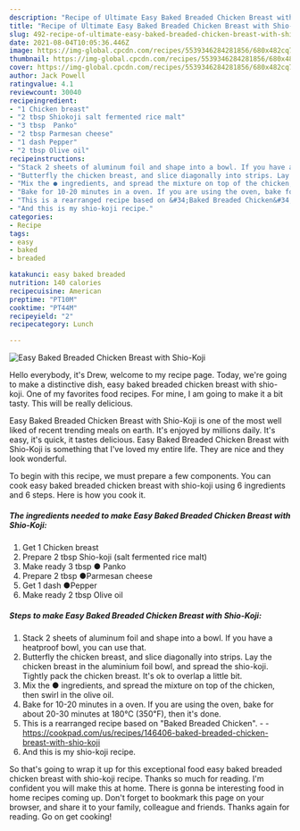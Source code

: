 ```yaml
---
description: "Recipe of Ultimate Easy Baked Breaded Chicken Breast with Shio-Koji"
title: "Recipe of Ultimate Easy Baked Breaded Chicken Breast with Shio-Koji"
slug: 492-recipe-of-ultimate-easy-baked-breaded-chicken-breast-with-shio-koji
date: 2021-08-04T10:05:36.446Z
image: https://img-global.cpcdn.com/recipes/5539346284281856/680x482cq70/easy-baked-breaded-chicken-breast-with-shio-koji-recipe-main-photo.jpg
thumbnail: https://img-global.cpcdn.com/recipes/5539346284281856/680x482cq70/easy-baked-breaded-chicken-breast-with-shio-koji-recipe-main-photo.jpg
cover: https://img-global.cpcdn.com/recipes/5539346284281856/680x482cq70/easy-baked-breaded-chicken-breast-with-shio-koji-recipe-main-photo.jpg
author: Jack Powell
ratingvalue: 4.1
reviewcount: 30040
recipeingredient:
- "1 Chicken breast"
- "2 tbsp Shiokoji salt fermented rice malt"
- "3 tbsp  Panko"
- "2 tbsp Parmesan cheese"
- "1 dash Pepper"
- "2 tbsp Olive oil"
recipeinstructions:
- "Stack 2 sheets of aluminum foil and shape into a bowl. If you have a heatproof bowl, you can use that."
- "Butterfly the chicken breast, and slice diagonally into strips. Lay the chicken breast in the aluminium foil bowl, and spread the shio-koji. Tightly pack the chicken breast. It&#39;s ok to overlap a little bit."
- "Mix the ● ingredients, and spread the mixture on top of the chicken, then swirl in the olive oil."
- "Bake for 10-20 minutes in a oven. If you are using the oven, bake for about 20-30 minutes at 180℃ (350℉), then it&#39;s done."
- "This is a rearranged recipe based on &#34;Baked Breaded Chicken&#34;.  https://cookpad.com/us/recipes/146406-baked-breaded-chicken-breast-with-shio-koji"
- "And this is my shio-koji recipe."
categories:
- Recipe
tags:
- easy
- baked
- breaded

katakunci: easy baked breaded 
nutrition: 140 calories
recipecuisine: American
preptime: "PT10M"
cooktime: "PT44M"
recipeyield: "2"
recipecategory: Lunch

---
```



![Easy Baked Breaded Chicken Breast with Shio-Koji](https://img-global.cpcdn.com/recipes/5539346284281856/680x482cq70/easy-baked-breaded-chicken-breast-with-shio-koji-recipe-main-photo.jpg)

Hello everybody, it's Drew, welcome to my recipe page. Today, we're going to make a distinctive dish, easy baked breaded chicken breast with shio-koji. One of my favorites food recipes. For mine, I am going to make it a bit tasty. This will be really delicious.

Easy Baked Breaded Chicken Breast with Shio-Koji is one of the most well liked of recent trending meals on earth. It's enjoyed by millions daily. It's easy, it's quick, it tastes delicious. Easy Baked Breaded Chicken Breast with Shio-Koji is something that I've loved my entire life. They are nice and they look wonderful.




To begin with this recipe, we must prepare a few components. You can cook easy baked breaded chicken breast with shio-koji using 6 ingredients and 6 steps. Here is how you cook it.

<!--inarticleads1-->

##### The ingredients needed to make Easy Baked Breaded Chicken Breast with Shio-Koji:

1. Get 1 Chicken breast
1. Prepare 2 tbsp Shio-koji (salt fermented rice malt)
1. Make ready 3 tbsp ● Panko
1. Prepare 2 tbsp ●Parmesan cheese
1. Get 1 dash ●Pepper
1. Make ready 2 tbsp Olive oil




<!--inarticleads2-->

##### Steps to make Easy Baked Breaded Chicken Breast with Shio-Koji:

1. Stack 2 sheets of aluminum foil and shape into a bowl. If you have a heatproof bowl, you can use that.
1. Butterfly the chicken breast, and slice diagonally into strips. Lay the chicken breast in the aluminium foil bowl, and spread the shio-koji. Tightly pack the chicken breast. It&#39;s ok to overlap a little bit.
1. Mix the ● ingredients, and spread the mixture on top of the chicken, then swirl in the olive oil.
1. Bake for 10-20 minutes in a oven. If you are using the oven, bake for about 20-30 minutes at 180℃ (350℉), then it&#39;s done.
1. This is a rearranged recipe based on &#34;Baked Breaded Chicken&#34;. -  - https://cookpad.com/us/recipes/146406-baked-breaded-chicken-breast-with-shio-koji
1. And this is my shio-koji recipe.




So that's going to wrap it up for this exceptional food easy baked breaded chicken breast with shio-koji recipe. Thanks so much for reading. I'm confident you will make this at home. There is gonna be interesting food in home recipes coming up. Don't forget to bookmark this page on your browser, and share it to your family, colleague and friends. Thanks again for reading. Go on get cooking!
